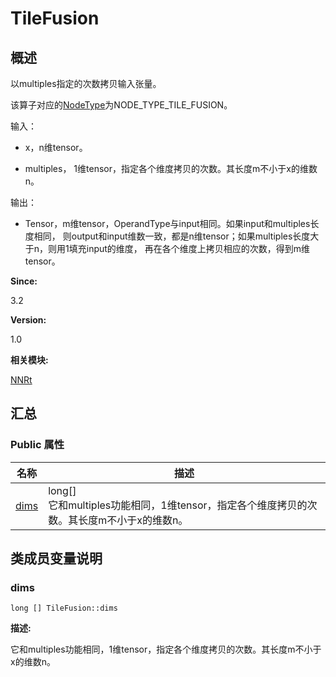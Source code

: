 # TileFusion


## 概述

以multiples指定的次数拷贝输入张量。

该算子对应的[NodeType](_n_n_rt.md#nodetype)为NODE_TYPE_TILE_FUSION。

输入：

- x，n维tensor。

- multiples， 1维tensor，指定各个维度拷贝的次数。其长度m不小于x的维数n。

输出：

- Tensor，m维tensor，OperandType与input相同。如果input和multiples长度相同， 则output和input维数一致，都是n维tensor；如果multiples长度大于n，则用1填充input的维度， 再在各个维度上拷贝相应的次数，得到m维tensor。

**Since:**

3.2

**Version:**

1.0

**相关模块:**

[NNRt](_n_n_rt.md)


## 汇总


### Public 属性

  | 名称 | 描述 | 
| -------- | -------- |
| [dims](#dims) | long[]<br/>它和multiples功能相同，1维tensor，指定各个维度拷贝的次数。其长度m不小于x的维数n。&nbsp; | 


## 类成员变量说明


### dims

  
```
long [] TileFusion::dims
```
**描述:**

它和multiples功能相同，1维tensor，指定各个维度拷贝的次数。其长度m不小于x的维数n。
